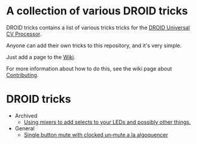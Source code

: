 # A collection of various DROID tricks

DROID tricks contains a list of various tricks tricks for the [DROID Universal CV Processor](https://shop.dermannmitdermaschine.de/pages/droid-universal-cv-processor).

Anyone can add their own tricks to this repository, and it's very simple.

Just add a page to the [Wiki](../../wiki/).

For more information about how to do this, see the wiki page about [Contributing](../../wiki/Contributing).

# DROID tricks
* Archived
  * [Using mixers to add selects to your LEDs and possibly other things.](../../wiki//home/runner/work/droid-tricks/droid-tricks/droid-tricks.wiki/Using-mixers-to-add-selects-to-your-LEDs-and-possibly-other-things..md)
* General
  * [Single button mute with clocked un‐mute a la algoquencer](../../wiki//home/runner/work/droid-tricks/droid-tricks/droid-tricks.wiki/Single-button-mute-with-clocked-un‐mute-a-la-algoquencer.md)
